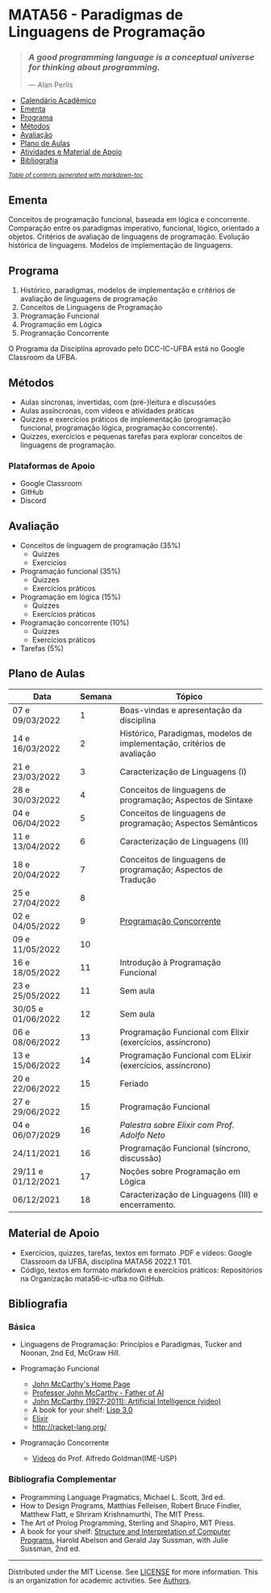 # MATA56 - Paradigmas de Linguagens de Programação

>### _A good programming language is a conceptual universe for thinking about programming._
>— Alan Perlis

+ [Calendário Acadêmico](https://supac.ufba.br/sites/supac.ufba.br/files/calendario_academico_2022-1-2_ufba_-_aprovado_07.10.21_-_atualizado_04.03.22.pdf)
+ [Ementa](#ementa)
+ [Programa](#programa)
+ [Métodos](#m-todos)
+ [Avaliação](#avalia--o)
+ [Plano de Aulas](#plano-de-aulas)
+ [Atividades e Material de Apoio](#atividades-e-material-de-apoio)
+ [Bibliografia](#bibliografia)

<small><i><a href='http://ecotrust-canada.github.io/markdown-toc/'>Table of contents generated with markdown-toc</a></i></small>

## Ementa

Conceitos de programação funcional, baseada em lógica e concorrente. Comparação entre os paradigmas imperativo, funcional, lógico, orientado a objetos. Critérios de avaliação de linguagens de programação. Evolução histórica de linguagens. Modelos de implementação de linguagens.

## Programa

1. Histórico, paradigmas, modelos de implementação e critérios de avaliação de linguagens de programação
2. Conceitos de Linguagens de Programação
3. Programação Funcional
4. Programação em Lógica
5. Programação Concorrente

O Programa da Disciplina aprovado pelo DCC-IC-UFBA está no Google Classroom da UFBA.

## Métodos

- Aulas síncronas, invertidas, com (pré-)leitura e discussões
- Aulas assíncronas, com vídeos e atividades práticas 
- Quizzes e exercícios práticos de implementação (programação funcional, programação lógica, programação concorrente).
- Quizzes, exercícios e pequenas tarefas para explorar conceitos de linguagens de programação.

### Plataformas de Apoio

   - Google Classroom
   - GitHub
   - Discord

## Avaliação

+ Conceitos de linguagem de programação (35%)
   - Quizzes 
   - Exercícios
+ Programação funcional (35%)
   - Quizzes 
   - Exercícios práticos
+ Programação em lógica (15%)
   - Quizzes 
   - Exercícios práticos
+ Programação concorrente (10%)
   - Quizzes  
   - Exercícios práticos 
+ Tarefas (5%)

## Plano de Aulas

Data | Semana | Tópico
-- | -- | --
07 e 09/03/2022 | 1 | Boas-vindas e apresentação da disciplina
14 e 16/03/2022 | 2 | Histórico, Paradigmas, modelos de implementação, critérios de avaliação
21 e 23/03/2022 | 3 | Caracterização de Linguagens (I)
28 e 30/03/2022 | 4 | Conceitos de linguagens de programação; Aspectos de Sintaxe
04 e 06/04/2022 | 5 | Conceitos de linguagens de programação; Aspectos Semânticos
11 e 13/04/2022 | 6 | Caracterização de Linguagens (II)
18 e 20/04/2022 | 7 | Conceitos de linguagens de programação; Aspectos de Tradução
25 e 27/04/2022 | 8 | 
02 e 04/05/2022 | 9 | [Programação Concorrente](https://goo.gl/photos/mJHQRhQCENhJG8VcA)
09 e 11/05/2022 | 10 | 
16 e 18/05/2022 | 11 | Introdução à Programação Funcional
23 e 25/05/2022 | 11 | Sem aula
30/05 e 01/06/2022 | 12 | Sem aula
06 e 08/06/2022 | 13 | Programação Funcional com Elixir (exercícios, assíncrono)
13 e 15/06/2022 | 14 | Programação Funcional com ELixir (exercícios, assíncrono)
20 e 22/06/2022 | 15 | Feriado
27 e 29/06/2022 | 15 | Programação Funcional
04 e 06/07/2029 | 16 | _Palestra sobre Elixir com Prof. Adolfo Neto_
24/11/2021 | 16 | Programação Funcional (síncrono, discussão)
29/11 e 01/12/2021 | 17 | Noções sobre Programação em Lógica
06/12/2021 | 18 | Caracterização de Linguagens (III) e encerramento.

## Material de Apoio

- Exercícios, quizzes, tarefas, textos em formato .PDF e vídeos: Google Classroom da UFBA, disciplina MATA56 2022.1 T01.
- Código, textos em formato markdown e exercícios práticos: Repositórios na Organização mata56-ic-ufba no GitHub.

## Bibliografia

### Básica

+ Linguagens de Programação: Princípios e Paradigmas, Tucker and Noonan, 2nd Ed, McGraw Hill.

+ Programação Funcional
  - [John McCarthy's Home Page](http://www-formal.stanford.edu/jmc/)
  - [Professor John McCarthy - Father of AI](http://jmc.stanford.edu)
  - [John McCarthy (1927-2011): Artificial Intelligence (video)](https://youtu.be/Ozipf13jRr4)
  - A book for your shelf: [Lisp 3.0](https://www.amazon.com/Lisp-3rd-Patrick-Winston/dp/0201083191)
  - [Elixir](https://elixirschool.com/pt/)
  - http://racket-lang.org/

+ Programação Concorrente
  - [Vídeos](https://goo.gl/photos/mJHQRhQCENhJG8VcA) do Prof. Alfredo Goldman(IME-USP)

### Bibliografia Complementar

+ Programming Language Pragmatics, Michael L. Scott, 3rd ed.
+ How to Design Programs, Matthias Felleisen, Robert Bruce Findler, Matthew Flatt, e Shriram Krishnamurthi, The MIT Press.
+ The Art of Prolog Programming, Sterling and Shapiro, MIT Press.
+ A book for your shelf: [Structure and Interpretation of Computer Programs](https://mitpress.mit.edu/sites/default/files/sicp/full-text/book/book.html), Harold Abelson and Gerald Jay Sussman, with Julie Sussman, 2nd ed.

----
  Distributed under the MIT License. See [LICENSE](LICENSE) for more information.
  This is an organization for academic activities. See [Authors](AUTHORS).
